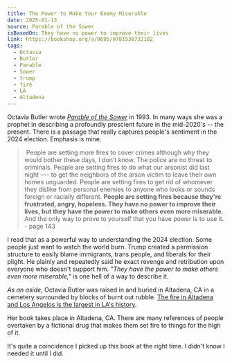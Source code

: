 ```yaml
---
title: The Power to Make Your Enemy Miserable
date: 2025-01-13
source: Parable of the Sower
isBasedOn: They have no power to improve their lives
link: https://bookshop.org/a/9695/9781538732182
tags:
  - Octavia
  - Butler
  - Parable
  - Sower
  - trump
  - fire
  - LA
  - Altadena
---
```

Octavia Butler wrote [*Parable of the Sower*](https://bookshop.org/a/9695/9781538732182) in 1993. In many ways she was a prophet in describing a profoundly prescient future in the mid-2020's -- the present. There is a passage that really captures people's sentiment in the 2024 election. Emphasis is mine.

>  People are setting more fires to cover crimes although why they would bother these days, I don't know. The police are no threat to criminals. People are setting fires to do what our arsonist did last night —- to get the neighbors of the arson victim to leave their own homes unguarded. People are setting fires to get rid of whomever they dislike from personal enemies to anyone who looks or sounds foreign or racially different. **People are setting fires because they're frustrated, angry, hopeless. They have no power to improve their lives, but they have the power to make others even more miserable.** And the only way to prove to yourself that you have power is to use it. - page 143

I read that as a powerful way to understanding the 2024 election. Some people just want to watch the world burn. Trump created a permission structure to easily blame immigrants, trans people, and liberals for their plight. He plainly and repeatedly said he exact revenge and retribution upon everyone who doesn't support him. *"They have the power to make others even more miserable,"* is one hell of a way to describe it.

*As an aside*, Octavia Butler was raised in and buried in Altadena, CA in a cemetery surrounded by blocks of burnt out rubble. [The fire in Altadena and Los Angelos is the largest in LA's history](https://www.washingtonpost.com/weather/2025/01/12/palisades-fire-origin-new-years-eve-fire/). 

Her book takes place in Altadena, CA. There are many references of people overtaken by a fictional drug that makes them set fire to things for the high of it. 

It's quite a coincidence I picked up this book at the right time. I didn't know I needed it until I did.